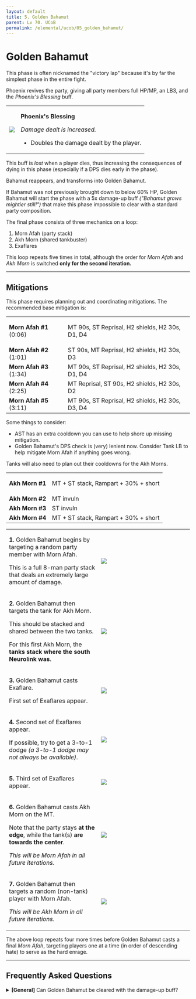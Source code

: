 ```yaml
---
layout: default
title: 5. Golden Bahamut
parent: Lv 70. UCoB
permalink: /elemental/ucob/05_golden_bahamut/
---
```


# Golden Bahamut

This phase is often nicknamed the "victory lap" because it's by far the
simplest phase in the entire fight.

Phoenix revives the party, giving all party members full HP/MP, an LB3, and
the *Phoenix's Blessing* buff.

<table>
  <tr>
    <td style="text-align:center">
      <img src="{{site.baseurl}}/images/ultimates/ucob/05/phoenix_blessing.png">
    </td>
    <td>
      <p><b>Phoenix's Blessing</b></p>
      <p><em>Damage dealt is increased.</em></p>
      <ul>
        <li>Doubles the damage dealt by the player.</li>
      </ul>
    </td>
  </tr>
</table>

This buff is *lost* when a player dies, thus increasing the consequences of
dying in this phase (especially if a DPS dies early in the phase).

Bahamut reappears, and transforms into Golden Bahamut.

If Bahamut was not previously brought down to below 60% HP, Golden Bahamut will 
start the phase with a 5x damage-up buff *("Bahamut grows mightier still!")*
that make this phase impossible to clear with a standard party composition.

The final phase consists of three mechanics on a loop:

1. Morn Afah (party stack)
2. Akh Morn (shared tankbuster)
3. Exaflares

This loop repeats five times in total, although the order for *Morn Afah* and 
*Akh Morn* is switched **only for the second iteration.**

---

## Mitigations

This phase requires planning out and coordinating mitigations. The recommended 
base mitigation is:

<table>
  <tr>
    <td><b>Morn Afah #1</b> (0:06)</td>
    <td><p>MT 90s, ST Reprisal, H2 shields, H2 30s, D1, D4</p></td>
  </tr>
  <tr>
    <td><b>Morn Afah #2</b> (1:01)</td>
    <td>ST 90s, MT Reprisal, H2 shields, H2 30s, D3</td>
  </tr>
  <tr>
    <td><b>Morn Afah #3</b> (1:34)</td>
    <td>MT 90s, ST Reprisal, H2 shields, H2 30s, D1, D4</td>
  </tr>
  <tr>
    <td><b>Morn Afah #4</b> (2:25)</td>
    <td>MT Reprisal, ST 90s, H2 shields, H2 30s, D2</td>
  </tr>
  <tr>
    <td><b>Morn Afah #5</b> (3:11)</td>
    <td>MT 90s, ST Reprisal, H2 shields, H2 30s, D3, D4</td>
  </tr>
</table>

Some things to consider:

- AST has an extra cooldown you can use to help shore up missing mitigation.
- Golden Bahamut's DPS check is (very) lenient now. Consider Tank LB to help 
  mitigate Morn Afah if anything goes wrong.

Tanks will also need to plan out their cooldowns for the Akh Morns.

<table>
  <tr>
    <td><b>Akh Morn #1</b></td>
    <td><p>MT + ST stack, Rampart + 30% + short</p></td>
  </tr>
  <tr>
    <td><b>Akh Morn #2</b></td>
    <td>MT invuln</td>
  </tr>
  <tr>
    <td><b>Akh Morn #3</b></td>
    <td>ST invuln</td>
  </tr>
  <tr>
    <td><b>Akh Morn #4</b></td>
    <td>MT + ST stack, Rampart + 30% + short</td>
  </tr>
</table>

<table>
  <tr>
    <td width="50%">
      <p><b>1.</b> Golden Bahamut begins by targeting a random party member 
      with Morn Afah.</p>
      <p>This is a full 8-man party stack that deals an extremely large amount
      of damage.</p>
    </td>
    <td>
      <img src="{{site.baseurl}}/images/ultimates/ucob/05/golden_bahamut_01.jpg">
    </td>
  </tr>
  <tr>
    <td>
      <p><b>2.</b> Golden Bahamut then targets the tank for Akh Morn.</p>
      <p>This should be stacked and shared between the two tanks.</p>
      <p>For this first Akh Morn, the <b>tanks stack where the south Neurolink
      was</b>.</p>
    </td>
    <td>
      <img src="{{site.baseurl}}/images/ultimates/ucob/05/golden_bahamut_02.jpg">
    </td>
  </tr>
  <tr>
    <td>
      <p><b>3.</b> Golden Bahamut casts Exaflare.</p>
      <p>First set of Exaflares appear.</p>
    </td>
    <td>
      <img src="{{site.baseurl}}/images/ultimates/ucob/05/golden_bahamut_03.jpg">
    </td>
  </tr>
  <tr>
    <td>
      <p><b>4.</b> Second set of Exaflares appear.</p>
      <p>If possible, try to get a 3-to-1 dodge <em>(a 3-to-1 dodge may not
      always be available)</em>.</p>
    </td>
    <td>
      <img src="{{site.baseurl}}/images/ultimates/ucob/05/golden_bahamut_04.jpg">
    </td>
  </tr>
  <tr>
    <td>
      <p><b>5.</b> Third set of Exaflares appear.</p>
    </td>
    <td>
      <img src="{{site.baseurl}}/images/ultimates/ucob/05/golden_bahamut_05.jpg">
    </td>
  </tr>
  <tr>
    <td>
      <p><b>6.</b> Golden Bahamut casts Akh Morn on the MT.</p>
      <p>Note that the party stays <b>at the edge</b>, while the tank(s) <b>are towards the center</b>.</p>
      <p><em>This will be Morn Afah in all future iterations.</em></p>
    </td>
    <td>
      <img src="{{site.baseurl}}/images/ultimates/ucob/05/golden_bahamut_06.jpg">
    </td>
  </tr>
  <tr>
    <td>
      <p><b>7.</b> Golden Bahamut then targets a random (non-tank) player with Morn Afah.</p>
      <p><em>This will be Akh Morn in all future iterations.</em></p>
    </td>
    <td>
      <img src="{{site.baseurl}}/images/ultimates/ucob/05/golden_bahamut_07.jpg">
    </td>
  </tr>
</table>

The above loop repeats four more times before Golden Bahamut casts a final 
*Morn Afah*, targeting players one at a time (in order of descending hate) to 
serve as the hard enrage.

---

## Frequently Asked Questions

<details markdown=block>
<summary>
  <b>[General]</b> Can Golden Bahamut be cleared with the damage-up buff?
</summary>
<table>
  <tr>
    <td>
      <p>Yes, in the sense that it's been done.</p>
      {% include youtube.html id="0ivLvPhZ7DQ" %}
      <p>It took a party of five tanks cycling through Golden Bahamut just
      to survive the auto-attacks, all of which will one-shot a tank (it
      deals about 150% of a tank's max HP!). Golden Bahamut's auto-attacks
      can also crit, which would practically one-shot a tank through full
      mitigation and shields.</p>
      <p>Four tanks would invuln the four <em>Akh Morn</em>s, with heavy
      shielding (SCH + SGE) and a Tank LB3 to survive every other <em>Morn
      Afah</em>, sacrificing the stack target for the ones in between.</p>
      <p>Success was heavily dependent on RNG- recovering from a tank dying to
      <em>Morn Afah</em> without having cycled in to mitigate Golden Bahamut's
      auto-attacks, was extremely difficult to impossible in some scenarios.</p>
    </td>
  </tr>
</table>
</details>

<script data-goatcounter="https://tuufless.goatcounter.com/count"
        async src="//gc.zgo.at/count.js"></script>
